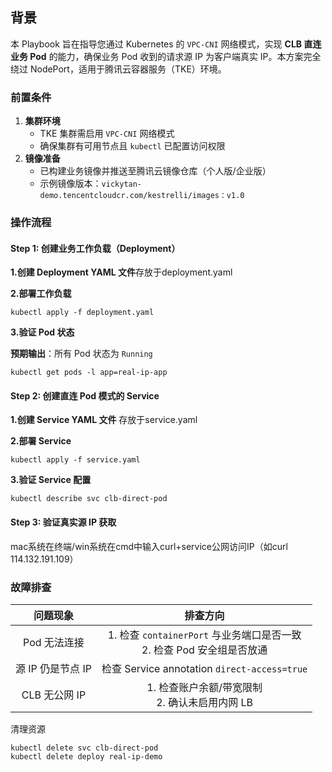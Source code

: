 ## 背景

本 Playbook 旨在指导您通过 Kubernetes 的 `VPC-CNI` 网络模式，实现 ​**CLB 直连业务 Pod**​ 的能力，确保业务 Pod 收到的请求源 IP 为客户端真实 IP。本方案完全绕过 NodePort，适用于腾讯云容器服务（TKE）环境。

### 前置条件

1. ​**集群环境**​
	- TKE 集群需启用 `VPC-CNI` 网络模式
	- 确保集群有可用节点且 `kubectl` 已配置访问权限
2. ​**镜像准备**​
	- 已构建业务镜像并推送至腾讯云镜像仓库（个人版/企业版）
	- 示例镜像版本：`vickytan-demo.tencentcloudcr.com/kestrelli/images：v1.0`

### 操作流程

#### Step 1: 创建业务工作负载（Deployment）

​**1.创建 Deployment YAML 文件**​
存放于deployment.yaml

**2.部署工作负载**​

``` 
kubectl apply -f deployment.yaml
```

**3.验证 Pod 状态**


​**预期输出**​：所有 Pod 状态为 `Running`
```
kubectl get pods -l app=real-ip-app
```


#### Step 2: 创建直连 Pod 模式的 Service


**1.创建 Service YAML 文件**​
存放于service.yaml

**2.部署 Service**​
```
kubectl apply -f service.yaml
```

​**3.验证 Service 配置**​
```
kubectl describe svc clb-direct-pod
```


#### Step 3: 验证真实源 IP 获取
mac系统在终端/win系统在cmd中输入curl+service公网访问IP（如curl 114.132.191.109）


### 故障排查


|问题现象|排查方向|
|:-:|:-:|
|Pod 无法连接|1. 检查 `containerPort` 与业务端口是否一致<br>2. 检查 Pod 安全组是否放通|
|源 IP 仍是节点 IP|检查 Service annotation `direct-access=true`|
|CLB 无公网 IP|1. 检查账户余额/带宽限制<br>2. 确认未启用内网 LB|

清理资源
```
kubectl delete svc clb-direct-pod
kubectl delete deploy real-ip-demo
```

